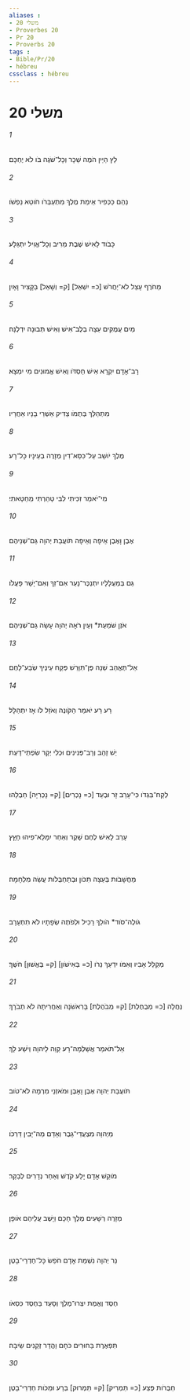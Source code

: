 ```yaml
---
aliases : 
- משלי 20
- Proverbes 20
- Pr 20
- Proverbs 20
tags : 
- Bible/Pr/20
- hébreu
cssclass : hébreu
---
```


# משלי 20

###### 1
לֵץ הַיַּיִן הֹמֶה שֵׁכָר וְכָל־שֹׁגֶה בֹּו לֹא יֶחְכָּם׃
###### 2
נַהַם כַּכְּפִיר אֵימַת מֶלֶךְ מִתְעַבְּרֹו חֹוטֵא נַפְשֹׁו׃
###### 3
כָּבֹוד לָאִישׁ שֶׁבֶת מֵרִיב וְכָל־אֱוִיל יִתְגַּלָּע׃
###### 4
מֵחֹרֶף עָצֵל לֹא־יַחֲרֹשׁ [כ= יִשְׁאַל] [ק= וְשָׁאַל] בַּקָּצִיר וָאָיִן׃
###### 5
מַיִם עֲמֻקִּים עֵצָה בְלֶב־אִישׁ וְאִישׁ תְּבוּנָה יִדְלֶנָּה׃
###### 6
רָב־אָדָם יִקְרָא אִישׁ חַסְדֹּו וְאִישׁ אֱמוּנִים מִי יִמְצָא׃
###### 7
מִתְהַלֵּךְ בְּתֻמֹּו צַדִּיק אַשְׁרֵי בָנָיו אַחֲרָיו׃
###### 8
מֶלֶךְ יֹושֵׁב עַל־כִּסֵּא־דִין מְזָרֶה בְעֵינָיו כָּל־רָע׃
###### 9
מִי־יֹאמַר זִכִּיתִי לִבִּי טָהַרְתִּי מֵחַטָּאתִי׃
###### 10
אֶבֶן וָאֶבֶן אֵיפָה וְאֵיפָה תֹּועֲבַת יְהוָה גַּם־שְׁנֵיהֶם׃
###### 11
גַּם בְּמַעֲלָלָיו יִתְנַכֶּר־נָעַר אִם־זַךְ וְאִם־יָשָׁר פָּעֳלֹו׃
###### 12
אֹזֶן שֹׁמַעַת* וְעַיִן רֹאָה יְהוָה עָשָׂה גַם־שְׁנֵיהֶם׃
###### 13
אַל־תֶּאֱהַב שֵׁנָה פֶּן־תִּוָּרֵשׁ פְּקַח עֵינֶיךָ שְׂבַע־לָחֶם׃
###### 14
רַע רַע יֹאמַר הַקֹּונֶה וְאֹזֵל לֹו אָז יִתְהַלָּל׃
###### 15
יֵשׁ זָהָב וְרָב־פְּנִינִים וּכְלִי יְקָר שִׂפְתֵי־דָעַת׃
###### 16
לְקַח־בִּגְדֹו כִּי־עָרַב זָר וּבְעַד [כ= נָכְרִים] [ק= נָכְרִיָּה] חַבְלֵהוּ׃
###### 17
עָרֵב לָאִישׁ לֶחֶם שָׁקֶר וְאַחַר יִמָּלֵא־פִיהוּ חָץָץ׃
###### 18
מַחֲשָׁבֹות בְּעֵצָה תִכֹּון וּבְתַחְבֻּלֹות עֲשֵׂה מִלְחָמָה׃
###### 19
גֹּולֶה־סֹּוד* הֹולֵךְ רָכִיל וּלְפֹתֶה שְׂפָתָיו לֹא תִתְעָרָב׃
###### 20
מְקַלֵּל אָבִיו וְאִמֹּו יִדְעַךְ נֵרֹו [כ= בְּאִישֹׁון] [ק= בֶּאֱשׁוּן] חֹשֶׁךְ׃
###### 21
נַחֲלָה [כ= מְבֻחֶלֶת] [ק= מְבֹהֶלֶת] בָּרִאשֹׁנָה וְאַחֲרִיתָהּ לֹא תְבֹרָךְ׃
###### 22
אַל־תֹּאמַר אֲשַׁלְּמָה־רָע קַוֵּה לַיהוָה וְיֹשַׁע לָךְ׃
###### 23
תֹּועֲבַת יְהוָה אֶבֶן וָאָבֶן וּמֹאזְנֵי מִרְמָה לֹא־טֹוב׃
###### 24
מֵיְהוָה מִצְעֲדֵי־גָבֶר וְאָדָם מַה־יָּבִין דַּרְכֹּו׃
###### 25
מֹוקֵשׁ אָדָם יָלַע קֹדֶשׁ וְאַחַר נְדָרִים לְבַקֵּר׃
###### 26
מְזָרֶה רְשָׁעִים מֶלֶךְ חָכָם וַיָּשֶׁב עֲלֵיהֶם אֹופָן׃
###### 27
נֵר יְהוָה נִשְׁמַת אָדָם חֹפֵשׂ כָּל־חַדְרֵי־בָטֶן׃
###### 28
חֶסֶד וֶאֱמֶת יִצְּרוּ־מֶלֶךְ וְסָעַד בַּחֶסֶד כִּסְאֹו׃
###### 29
תִּפְאֶרֶת בַּחוּרִים כֹּחָם וַהֲדַר זְקֵנִים שֵׂיבָה׃
###### 30
חַבֻּרֹות פֶּצַע [כ= תַּמְרִיק] [ק= תַּמְרוּק] בְּרָע וּמַכֹּות חַדְרֵי־בָטֶן׃
